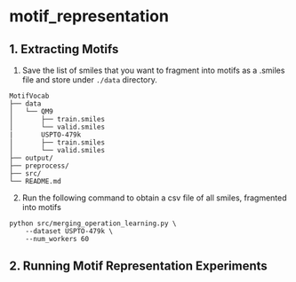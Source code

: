 # motif_representation

## 1. Extracting Motifs

1) Save the list of smiles that you want to fragment into motifs as a .smiles file and store under `./data` directory.

```
MotifVocab
├── data
│   └── QM9
│       ├── train.smiles
│       └── valid.smiles
|       USPTO-479k
│       ├── train.smiles
│       └── valid.smiles
├── output/
├── preprocess/
├── src/
└── README.md
```

2) Run the following command to obtain a csv file of all smiles, fragmented into motifs

```
python src/merging_operation_learning.py \
    --dataset USPTO-479k \
    --num_workers 60
```

## 2. Running Motif Representation Experiments
